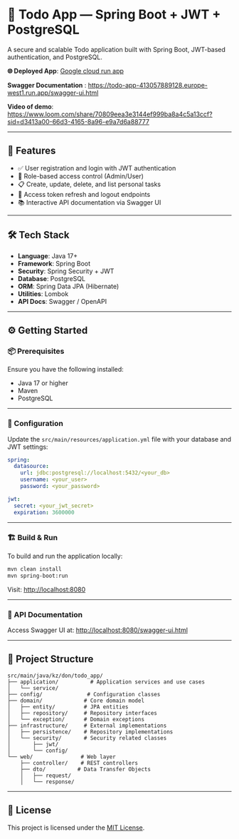 # 📝 Todo App — Spring Boot + JWT + PostgreSQL

A secure and scalable Todo application built with Spring Boot, JWT-based authentication, and PostgreSQL.

**🌐 Deployed App**: [Google cloud run app](https://todo-app-413057889128.europe-west1.run.app)

**Swagger Documentation** : https://todo-app-413057889128.europe-west1.run.app/swagger-ui.html

**Video of demo**: https://www.loom.com/share/70809eea3e3144ef999ba8a4c5a13ccf?sid=d3413a00-66d3-4165-8a96-e9a7d6a88777



---

## 🚀 Features

- ✅ User registration and login with JWT authentication  
- 🔐 Role-based access control (Admin/User)  
- 📋 Create, update, delete, and list personal tasks  
- 🔄 Access token refresh and logout endpoints  
- 📚 Interactive API documentation via Swagger UI  

---

## 🛠 Tech Stack

- **Language**: Java 17+  
- **Framework**: Spring Boot  
- **Security**: Spring Security + JWT  
- **Database**: PostgreSQL  
- **ORM**: Spring Data JPA (Hibernate)  
- **Utilities**: Lombok  
- **API Docs**: Swagger / OpenAPI  

---

## ⚙️ Getting Started

### 📦 Prerequisites

Ensure you have the following installed:

- Java 17 or higher  
- Maven  
- PostgreSQL  

---

### 🧾 Configuration

Update the `src/main/resources/application.yml` file with your database and JWT settings:

```yaml
spring:
  datasource:
    url: jdbc:postgresql://localhost:5432/<your_db>
    username: <your_user>
    password: <your_password>

jwt:
  secret: <your_jwt_secret>
  expiration: 3600000
```

---

### 🏗 Build & Run

To build and run the application locally:

```bash
mvn clean install
mvn spring-boot:run
```

Visit: [http://localhost:8080](http://localhost:8080)

---

### 📘 API Documentation

Access Swagger UI at:
[http://localhost:8080/swagger-ui.html](http://localhost:8080/swagger-ui.html)

---

## 📂 Project Structure

```text
src/main/java/kz/don/todo_app/
├── application/          # Application services and use cases
│   └── service/
├── config/              # Configuration classes
├── domain/             # Core domain model
│   ├── entity/         # JPA entities
│   ├── repository/     # Repository interfaces
│   └── exception/      # Domain exceptions
├── infrastructure/     # External implementations
│   ├── persistence/    # Repository implementations
│   └── security/       # Security related classes
│       ├── jwt/
│       └── config/
└── web/               # Web layer
    ├── controller/    # REST controllers
    ├── dto/          # Data Transfer Objects
    │   ├── request/
    │   └── response/
```

---

## 📄 License

This project is licensed under the [MIT License](LICENSE).
